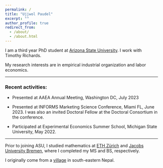 ```yaml
---
permalink: /
title: "Ujjwol Paudel"
excerpt: ""
author_profile: true
redirect_from: 
  - /about/
  - /about.html
---
```


I am a third year PhD student at [Arizona State University](https://wpcarey.asu.edu). I work with Timothy Richards.

My research interests are in empirical industrial organization and labor economics. 

- - -

### Recent activities: 

* Presented at AAEA Annual Meeting, Washington DC, July 2023

* Presented at INFORMS Marketing Science Conference, Miami FL, June 2023. I was also an invited Doctoral Fellow at the Doctoral Consortium in the conference.

* Participated at Experimental Economics Summer School, Michigan State University, May 2022. 

- - -

Prior to joining ASU, I studied mathematics at [ETH Zürich](https://math.ethz.ch) and [Jacobs University Bremen](http://math.jacobs-university.de), where I completed my MS and BS, respectively. 

I originally come from a [village](https://en.wikipedia.org/wiki/Budhabare,_Jhapa) in south-eastern Nepal. 
